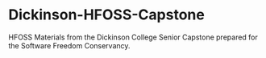 # Dickinson-HFOSS-Capstone
HFOSS Materials from the Dickinson College Senior Capstone prepared for the Software Freedom Conservancy.
